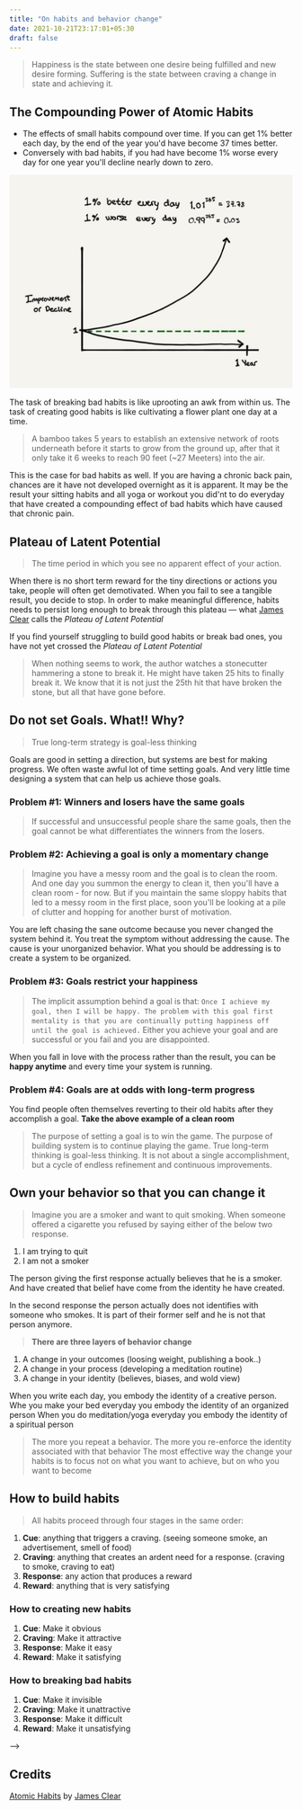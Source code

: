 ```yaml
---
title: "On habits and behavior change"
date: 2021-10-21T23:17:01+05:30
draft: false
---
```


  > Happiness is the state between one desire being fulfilled and new desire forming.
  > Suffering is the state between craving a change in state and achieving it.

## The Compounding Power of Atomic Habits

- The effects of small habits compound over time. If you can get 1% better each day, by the end of the year you'd have become 37 times better.
- Conversely with bad habits, if you had have become 1% worse every day for one year you'll decline nearly down to zero.

![one percent better or worse](/images/1percent.jpg)

The task of breaking bad habits is like uprooting an awk from within us. The task of creating good habits is like cultivating a flower plant one day at a time.

> A bamboo takes 5 years to establish an extensive network of roots underneath before it starts to grow from the ground up, after that it only take it 6 weeks to reach 90 feet (~27 Meeters) into the air.

This is the case for bad habits as well. If you are having a chronic back pain, chances are it have not developed overnight as it is apparent. It may be the result your sitting habits and all yoga or workout you did'nt to do everyday that have created a compounding effect of bad habits which have caused that chronic pain.

## Plateau of Latent Potential

> The time period in which you see no apparent effect of your action.

When there is no short term reward for the tiny directions or actions you take, people will often get demotivated. When you fail to see a tangible result, you decide to stop. In order to make meaningful difference, habits needs to persist long enough to break through this plateau — what [James Clear](https://twitter.com/JamesClear) calls the *Plateau of Latent Potential*

If you find yourself struggling to build good habits or break bad ones, you have not yet crossed the *Plateau of Latent Potential*
> When nothing seems to work, the author watches a stonecutter hammering a stone to break it. He might have taken 25 hits to finally break it. We know that it is not just the 25th hit that have broken the stone, but all that have gone before.

## Do not set Goals. What!! Why?

> True long-term strategy is goal-less thinking

Goals are good in setting a direction, but systems are best for making progress. We often waste awful lot of time setting goals. And very little time designing a system that can help us achieve those goals.

### Problem #1: Winners and losers have the same goals

> If successful and unsuccessful people share the same goals, then the goal cannot be what differentiates the winners from the losers.

### Problem #2: Achieving a goal is only a momentary change

> Imagine you have a messy room and the goal is to clean the room. And one day you summon the energy to clean it, then you'll have a clean room - for now. But if you maintain the same sloppy habits that led to a messy room in the first place, soon you'll be looking at a pile of clutter and hopping for another burst of motivation. 

You are left chasing the sane outcome because you never changed the system behind it. You treat the symptom without addressing the cause. The cause is your unorganized behavior. What you should be addressing is to create a system to be organized.

### Problem #3: Goals restrict your happiness

> The implicit assumption behind a goal is that: `Once I achieve my goal, then I will be happy. The problem with this goal first mentality is that you are continually putting happiness off until the goal is achieved.`
> Either you achieve your goal and are successful or you fail and you are disappointed.

When you fall in love with the process rather than the result, you can be **happy anytime** and every time your system is running.

### Problem #4: Goals are at odds with long-term progress

You find people often themselves reverting to their old habits after they accomplish a goal. **Take the above example of a clean room**
> The purpose of setting a goal is to win the game. The purpose of building system is to continue playing the game. True long-term thinking is goal-less thinking. It is not about a single accomplishment, but a cycle of endless refinement and continuous improvements.

## Own your behavior so that you can change it

> Imagine you are a smoker and want to quit smoking. When someone offered a cigarette you refused by saying either of the below two response.

1. I am trying to quit
2. I am not a smoker

The person giving the first response actually believes that he is a smoker. And have created that belief have come from the identity he have created. 

In the second response the person actually does not identifies with someone who smokes. It is part of their former self and he is not that person anymore.

> **There are three layers of behavior change**

1. A change in your outcomes (loosing weight, publishing a book..)
2. A change in your process (developing a meditation routine)
3. A change in your identity (believes, biases, and wold view)

When you write each day, you embody the identity of a creative person.
Whe you make your bed everyday you embody the identity of an organized person
When you do meditation/yoga everyday you embody the identity of a spiritual person

> The more you repeat a behavior. The more you re-enforce the identity associated with that behavior
> The most effective way the change your habits is to focus not on what you want to achieve, but on who you want to become

## How to build habits


> All habits proceed through four stages in the same order:

1. **Cue**: anything that triggers a craving. (seeing someone smoke, an advertisement, smell of food)
2. **Craving**: anything that creates an ardent need for a response. (craving to smoke, craving to eat)
3. **Response**: any action that produces a reward
4. **Reward**: anything that is very satisfying

### How to creating new habits

  1. **Cue**: Make it obvious
  2. **Craving**: Make it attractive
  3. **Response**: Make it easy
  4. **Reward**: Make it satisfying

### How to breaking bad habits

  1. **Cue**: Make it invisible
  2. **Craving**: Make it unattractive
  3. **Response**: Make it difficult
  4. **Reward**: Make it unsatisfying

<!-- 

## The First law: Make it Obvious

### Chapter 4: Man who didn't look right

- With enough practice / repetition. Your brain will pick up on the cues that predicts certain outcomes without consciously thinking about it.
- Once habit become automatic when we stop paying attention to it. The cue, craving, response will happen automatically that we are hardly conscious of it. The reason that habits are forming is because we can push the the repetitive task to auto-pilot and reduce cognitive load. It will be hard to identify an habit that have become automatic. Eg:
  - Switching on the lights in a dark room.
  - Completing others sentences
- Some of the habits are very hidden to self, and only become aware when someone points it out to you.
- Pointing and calling raises your level of awareness.
  - By verbalizing your actions you become more conscious and awareness.
    - People who are doing repetitive work which are critical (Aircraft QA, train operator) often uses pointing and calling to raise their awareness and reduce the error.

### Chapter 5: The best way to start a new habit

- 1st law of behavioral change is to make it **Obvious**
- Two most common cues are time and location.
Strategies like Implementation intention and Habit stacking are among the most practical ways to create obvious habits.

- **Implementation intention**:
  - I will [BEHAVIOR] at [TIME] in [LOCATION]
- **Habit Stacking:**
  - After [CURRENT_HABIT], I will [NEW_HABIT]

### Chapter 6: Motivation is overrated. Environment matters more

- People often chose products not because what they are, but because where they are.
- Environment is the invisible cue that shape human behavior.
- Behavior is the function of person in the environment.
  - B = f(P,E)
- Every habit is initiated by a cue, we are more likely to notice the cue that stand out.
  - If you want to practice more Guitar, place the Guitar in the living room where you cannot fail to notice
- Make the cues of the good habits obvious in your environment.
- It is easier to build new habits in new environment because you are not fighting against the old cues.

### Chapter 7: Secret to Self-Control

- Inversion of 1st Law of Behavior Change is to make it invisible
- Once a habit if formed it is unlikely to be forgotten
  - This to me at first seemed to me as a bad thing. Because I want have overcome some pretty bad habits myself which I am ashamed of now.
  The fact that they are never forgotten made me worried. After I spend some time thinking about this made me realize this is actually a good thing. You need not forget this habit, it is better to remember them so that you know what are the bad effects of that and will probably help you in not going back to this habit loop again.
- **It is easier to avoid temptation than to resist it.**
- One of the most practical ways to avoid a bad habit is to reduce the exposure to the cue that cause it.
- Self control is a short term strategy, not a long one.

## The second law: Make it attractive

### Chapter 8: How to make a Habit Irresistible

- The more attractive 
- Dopamine is released not only when you experience pleasure, but also when you anticipate a reward.
  - The reward system that is activated when you anticipate a reward is same as the one that gets activated when you receive a reward.
  - The brain has more neural circuitry allocated for wanting rewards than for liking them.
  - The fact that our brain allocates more spaces for craving and desire provide evidence for the crucial roles these process play.
  - Desire is the engine that drives behavior. It is the craving that leads to response.
- Habits are dopamine driven feedback loops. When dopamine rises, so does our motivation to act.

**It is the anticipation of the reward, not the fulfillment of it that gets us to take action. The greater the anticipation, the greater the dopamine spike.**

Use temptation bundling

- The strategy is to pair an action you want to do with an action you need to do

### Chapter 9: The role of family and friends in shaping your habits

Humans are heard animals, we want to fit in, bond with others and become acceptable. This nature of us is rooted in our evolution.
When we are accepted in a tribe, we have access to shared resources, higher chances of mating and increased safety. As a result, on of the deepest human desire is to belong.

**Behaviors are attractive when they help us fit in**
This ancient preference exerts a powerful influence on our modern behavior. The need to "fit in" drives most of our actions and behavior.
The rules of these vary from culture and time in history. The culture we live in determines which behaviors are attractive to us.

- "In the long history of mankind, those who learned to collaborate and improvise most efficiently prevailed." - Charls Darwin
- We tend to adopt and imitate the habits that are praised and approved by our culture, because we have a strong desire to fit in and belong to the tribe.

We imitate the behaviors of three groups in particular:

1. The close (family and friends)
2. The many (the tribe)
3. The powerful (those with status and privilege)

Each group offers an opportunity to leverage the 2nd Law of Behavior change and make our habits more attractive.

#### 1. The close

We tend to imitate the behaviors of the people we are close with. The need to *fit-in* and belong are so deep rooted in us, often these habit formation are subconscious. I have seen myself use some words that are used by close colleagues.

- Surround yourself with people who have the habits you want to cultivate. You'll rise together
- To make this strategy even more better, you can take this strategy one step further.
  - Join a culture (1) where your desired behavior is the normal behavior and (2) you already have something in common with the group.
    - The change become more appealing because it feels like something people like you do.
- The need to belong to a group is a great motivator.

*The normal behavior of the tribe often overpowers the desired behavior of the individual. Most days we'd rather be wrong with the crowd than be right by ourselves.*

If a behavior can get us approval, respect, and praise, we find it attractive.

#### 2. Imitating the many

The normal behavior of the tribe often overpowers the normal behavior of the individual
There is a tremendous internal pressure to comply with the norms of the group. The reward of being accepted is often greater than the reward of winning an argument, looking smart or finding the truth.

**Most days we'd rather be wrong with the crowd than be right by ourselves.** When changing the habits means challenging the tribe, change is unattractive. When changing the habits means fitting with the tribe, change is very attractive.

#### 3. Imitating the powerful

We are drawn to behaviors that earn us respect, approval, admiration, and status. **Once we fit in we want to stand out**
Many of our daily habits are imitation of people we admire. We try to copy the behavior or the successful people because we want success ourselves. We are highly motivated to avoid the behavior that will lower our status.
"What will others think of me" - is the driving factor in most of our actions.

- The culture we live in determines which behaviors are attractive.


### Chapter 10: How to find and fix the cause of your bad habits

Every behavior has a surface level craving and a deeper underlying motive. The current behavior is not the best way to solve the problem you face; they are just the methods you learned to use. Once you associate a solution to a problem you need to solve, you keep coming back to it.

- The inversion if 2nd Law of Behavior Change is to make it "Unattractive"
- You habits are modern-day solution to ancient desires.
- Highlight the benefits of avoiding bad habits, to make it seem unattractive.

### Chapter 11: Walk slowly, but never backwards

If motion does not lead to results, why do we do it? Sometimes we do it because we actually need a plan or lean more. But more often than not, we do it because motion allow us to feel like we are making progress, without running the risk of failure. The biggest reason we slip into motion is because we want to delay failure.

- The third law of behavior change is **Make it easy**
- The most effective form of learning is practice, not planning
- Focus on taking action, not being in motion
- The number of time you have been performing an action is more important than the amount of time you have been performing it.

### Chapter 12: The law of least effort

- Human behavior follows the Law of Least Effort. We will naturally gravitate towards the option that requires the least amount of work.
- Create an environment that where doing the thing you want is very easy as possible.
- Reduce the friction associated with good habits, where friction is low, habits are easy.
- Increase the friction associated with bad behaviors. When friction is high, habits are difficult.

### Chapter 13: How to stop procrastinating by using the two-minute rule

- Habits are like entrance to a ramp highway. They lead you down a path and, before you know it, you are speeding towards the next behavior.
- There are decisive movements in a day (life) that decides the rest of the course of your day (life). Understanding these decisive moments are very important to control the outcome of your day (life).

#### The two minute rule: When you are starting a new habit, it should take less than two minutes to do

- Read before each night: "Read one page"
- Do thirty minute yoga: "Take our my yoga mat"
- Study for class: "Open my notes"

The point is to master the habit of showing up. You have to standardize before you optimize. **You are taking the smallest action that confirms the person you want to be.**

- The idea is to make your habits as easy as possible to start.
- It is better to do less than you hoped than doing nothing at all.
- Habits can be completed in a few seconds, but continue to impact your behavior for minutes or hours afterword.
- Standardize before you optimize. You can't improve a habit that doesn't exist.

#### Chapter 14: How to make good habits inevitable and bad habits impossible

- The inversion of 3rd lar of behavior change is make it difficult.
- Use technology to automate your habits



<!-- ## Essays to write

1. The need for approval
2. You habits are modern-day solution to ancient desires. -->

 -->

## Credits

[Atomic Habits](https://jamesclear.com/atomic-habits) by [James Clear](https://twitter.com/JamesClear)
